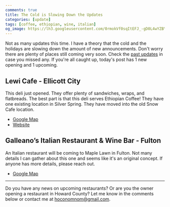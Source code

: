 ```yaml
---
comments: true
title: The Cold is Slowing Down the Updates
categories: [update]
tags: [coffee, ethiopian, wine, italian]
og_image: https://lh3.googleusercontent.com/0rmokVf0sqItEFJ_-gD0L4wYZBYioPO8jzC_zco0jB5L0iSAPkmQZxLNSZkxahEOjH3cqZWgfv0XRt61uSEnUI7mILnwF6vw88pRkRiTPbZxHlO7jJCbnVzJbqF3LN0WIel2KuMGKQ=w400
---
```


Not as many updates this time. I have a theory that the cold and the holidays are slowing down the amount of new announcements. Don't worry there are plenty of places still coming very soon. Check the [past updates](/categories/update/) in case you missed any. If you're all caught up, today's post has 1 new opening and 1 upcoming.

<!--more-->

## Lewi Cafe - Ellicott City

This deli just opened. They offer plenty of sandwiches, wraps, and flatbreads. The best part is that this deli serves Ethiopian Coffee! They have one existing location in Silver Spring. They have moved into the old Snow Cafe location. 

* [Google Map](https://g.page/lewi-cafe?share)
* [Website](http://www.lewicafe.com/)

## Galleano’s Italian Restaurant & Wine Bar - Fulton

An Italian restaurant will be coming to Maple Lawn in Fulton. Not many details I can gather about this one and seems like it's an original concept. If anyone has more details, please reach out.

* [Google Map](https://goo.gl/maps/Mfr96Wmoy6p1voiP9)

----

Do you have any news on upcoming restaurants? Or are you the owner opening a restaurant in Howard County? Let me know in the comments below or contact me at [hoconomnom@gmail.com](mailto:hoconomnom@gmail.com).


